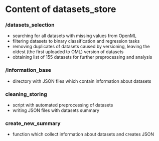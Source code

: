 # Content of datasets_store
### /datasets_selection
- searching for all datasets with missing values from OpenML
- filtering datasets to binary classification and regression tasks
- removing duplicates of datasets caused by versioning, leaving the oldest (the first uploaded to OML) version of datasets
- obtaining list of 155 datasets for further preprocessing and analysis

### /information_base
- directory with JSON files which contain information about datasets

### cleaning_storing
- script with automated preprocessing of datasets
- writing JSON files with datasets summary

### create_new_summary
- function which collect information about datasets and creates JSON